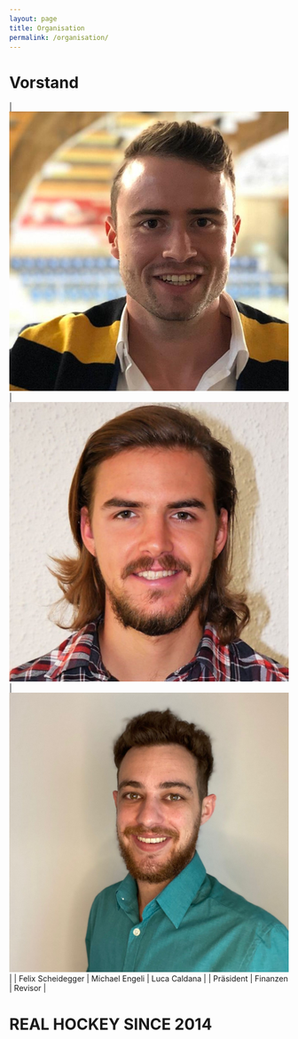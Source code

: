 ```yaml
---
layout: page
title: Organisation
permalink: /organisation/
---
```


# Vorstand

|![Felix Scheidegger](/assets/images/organisation/felix.jpg)|![Michael Engeli](/assets/images/organisation/michael.jpg)|![Luca Caldana](/assets/images/organisation/luca.jpg)|
| Felix Scheidegger | Michael Engeli | Luca Caldana |
| Präsident   | Finanzen        | Revisor    |

# REAL HOCKEY SINCE 2014